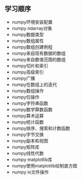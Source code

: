 ## 学习顺序
- numpy环境安装配置
- numpy ndarray对象
- numpy数据类型
- numpy数组属性
- numpy数组创建例程
- numpy来自现有数据的数组
- numpy来自数值范围的数组
- numpy切片和索引
- numpy高级索引
- numpy广播
- numpy在数组上的迭代
- numpy数组操作
- numpy位操作
- numpy字符串函数
- numpy数学算数函数
- numpy算术运算
- numpy统计函数
- numpy排序、搜索和计数函数
- numpy字节交换
- numpy副本和视图
- numpy矩阵库
- numpy线性代数
- numpy matplotlib库
- numpy使用matplotlib绘制直方图
- numpy io文件操作